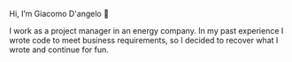 Hi, I’m Giacomo D'angelo 👋 

I work as a project manager in an energy company. In my past experience I wrote code to meet business requirements, so I decided to recover what I wrote and continue for fun.
